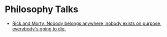 # Philosophy Talks

* [Rick and Morty: Nobody belongs anywhere, nobody exists on purpose,  everybody's going to die.](https://www.youtube.com/watch?v=E_qvy82U4RE)
